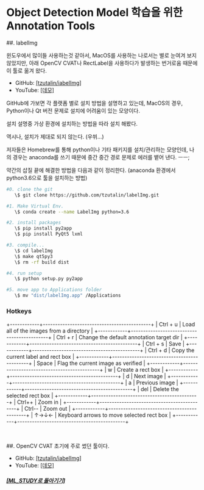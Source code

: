# Object Detection Model 학습을 위한 Annotation Tools

##. labelImg

윈도우에서 많이들 사용하는것 같아서, MacOS를 사용하는 나로서는 별로 눈여겨 보지 않았지만,
아래 OpenCV CVAT나 RectLabel을 사용하다가 발생하는 번거로움 때문에 이 툴로 옮겨 왔다.

- GitHub: [[tzutalin/iabelImg]](https://github.com/tzutalin/labelImg)
- YouTube: [[데모]](https://youtu.be/p0nR2YsCY_U)

GitHub에 가보면 각 플랫폼 별로 설치 방법을 설명하고 있는데,
MacOS의 경우, Python이나 Qt 버전 문제로 설치에 어려움이 있는 모양이다.

설치 설명중 가상 환경에 설치하는 방법을 따라 설치 해봤다.

역시나, 설치가 제대로 되지 않는다. (우쒸...)

저자들은 Homebrew를 통해 python이나 기타 패키지를 설치/관리하는 모양인데,
나의 경우는 anaconda를 쓰기 때문에 중간 중간 경로 문제로 에러를 뱉어 낸다. ㅡㅡ;

약간의 삽질 끝에 해결한 방법을 다음과 같이 정리한다.
(anaconda 환경에서 python3.6으로 툴을 설치하는 방법)

```bash
#0. clone the git
   \$ git clone https://github.com/tzutalin/labelImg.git

#1. Make Virtual Env.
   \$ conda create --name LabelImg python=3.6

#2. install packages
   \$ pip install py2app
   \$ pip install PyQt5 lxml

#3. compile...
   \$ cd labelImg
   \$ make qt5py3
   \$ rm -rf build dist

#4. run setup
   \$ python setup.py py2app

#5. move app to Applications folder
   \$ mv "dist/labelImg.app" /Applications

```

### Hotkeys

+------------+--------------------------------------------+
| Ctrl + u | Load all of the images from a directory |
+------------+--------------------------------------------+
| Ctrl + r | Change the default annotation target dir |
+------------+--------------------------------------------+
| Ctrl + s | Save |
+------------+--------------------------------------------+
| Ctrl + d | Copy the current label and rect box |
+------------+--------------------------------------------+
| Space | Flag the current image as verified |
+------------+--------------------------------------------+
| w | Create a rect box |
+------------+--------------------------------------------+
| d | Next image |
+------------+--------------------------------------------+
| a | Previous image |
+------------+--------------------------------------------+
| del | Delete the selected rect box |
+------------+--------------------------------------------+
| Ctrl++ | Zoom in |
+------------+--------------------------------------------+
| Ctrl-- | Zoom out |
+------------+--------------------------------------------+
| ↑→↓← | Keyboard arrows to move selected rect box |
+------------+--------------------------------------------+

<br>

##. OpenCV CVAT
초기에 주로 썼던 툴이다.

- GitHub: [[tzutalin/iabelImg]](https://github.com/tzutalin/labelImg)
- YouTube: [[데모]](https://youtu.be/p0nR2YsCY_U)

##### [[ML_STUDY로 돌아기기]](https://github.com/elemag1414/ML_STUDY)

```

```

```

```

